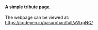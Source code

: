 #### A simple tribute page.

The webpage can be viewed at: https://codepen.io/basurohan/full/aWxgNQ/
